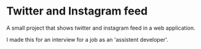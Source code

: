 # Twitter and Instagram feed
A small project that shows twitter and instagram feed in a web application.

I made this for an interview for a job as an 'assistent developer'.
